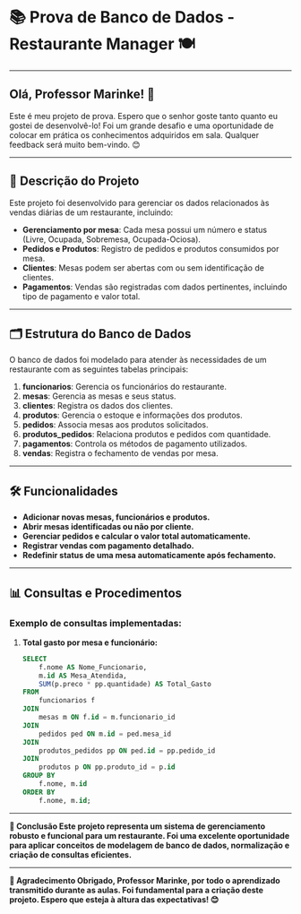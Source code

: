 # **📚 Prova de Banco de Dados - Restaurante Manager 🍽️**

---

## **Olá, Professor Marinke! 👋**

Este é meu projeto de prova. Espero que o senhor goste tanto quanto eu gostei de desenvolvê-lo! Foi um grande desafio e uma oportunidade de colocar em prática os conhecimentos adquiridos em sala. Qualquer feedback será muito bem-vindo. 😊

---

## **📄 Descrição do Projeto**

Este projeto foi desenvolvido para gerenciar os dados relacionados às vendas diárias de um restaurante, incluindo:

- **Gerenciamento por mesa**: Cada mesa possui um número e status (Livre, Ocupada, Sobremesa, Ocupada-Ociosa).  
- **Pedidos e Produtos**: Registro de pedidos e produtos consumidos por mesa.  
- **Clientes**: Mesas podem ser abertas com ou sem identificação de clientes.  
- **Pagamentos**: Vendas são registradas com dados pertinentes, incluindo tipo de pagamento e valor total.  

---

## **🗂️ Estrutura do Banco de Dados**

O banco de dados foi modelado para atender às necessidades de um restaurante com as seguintes tabelas principais:  

1. **funcionarios**: Gerencia os funcionários do restaurante.  
2. **mesas**: Gerencia as mesas e seus status.  
3. **clientes**: Registra os dados dos clientes.  
4. **produtos**: Gerencia o estoque e informações dos produtos.  
5. **pedidos**: Associa mesas aos produtos solicitados.  
6. **produtos_pedidos**: Relaciona produtos e pedidos com quantidade.  
7. **pagamentos**: Controla os métodos de pagamento utilizados.  
8. **vendas**: Registra o fechamento de vendas por mesa.  

---

## **🛠️ Funcionalidades**

- **Adicionar novas mesas, funcionários e produtos.**  
- **Abrir mesas identificadas ou não por cliente.**  
- **Gerenciar pedidos e calcular o valor total automaticamente.**  
- **Registrar vendas com pagamento detalhado.**  
- **Redefinir status de uma mesa automaticamente após fechamento.**

---

## **📊 Consultas e Procedimentos**

### **Exemplo de consultas implementadas:**

1. **Total gasto por mesa e funcionário:**
   ```sql
   SELECT 
       f.nome AS Nome_Funcionario, 
       m.id AS Mesa_Atendida,      
       SUM(p.preco * pp.quantidade) AS Total_Gasto 
   FROM 
       funcionarios f
   JOIN 
       mesas m ON f.id = m.funcionario_id
   JOIN 
       pedidos ped ON m.id = ped.mesa_id
   JOIN 
       produtos_pedidos pp ON ped.id = pp.pedido_id
   JOIN 
       produtos p ON pp.produto_id = p.id
   GROUP BY 
       f.nome, m.id
   ORDER BY 
       f.nome, m.id;

---
**🎯 Conclusão
Este projeto representa um sistema de gerenciamento robusto e funcional para um restaurante. Foi uma excelente oportunidade para aplicar conceitos de modelagem de banco de dados, normalização e criação de consultas eficientes.**

---


**🙏 Agradecimento
Obrigado, Professor Marinke, por todo o aprendizado transmitido durante as aulas. Foi fundamental para a criação deste projeto. Espero que esteja à altura das expectativas! 😊**